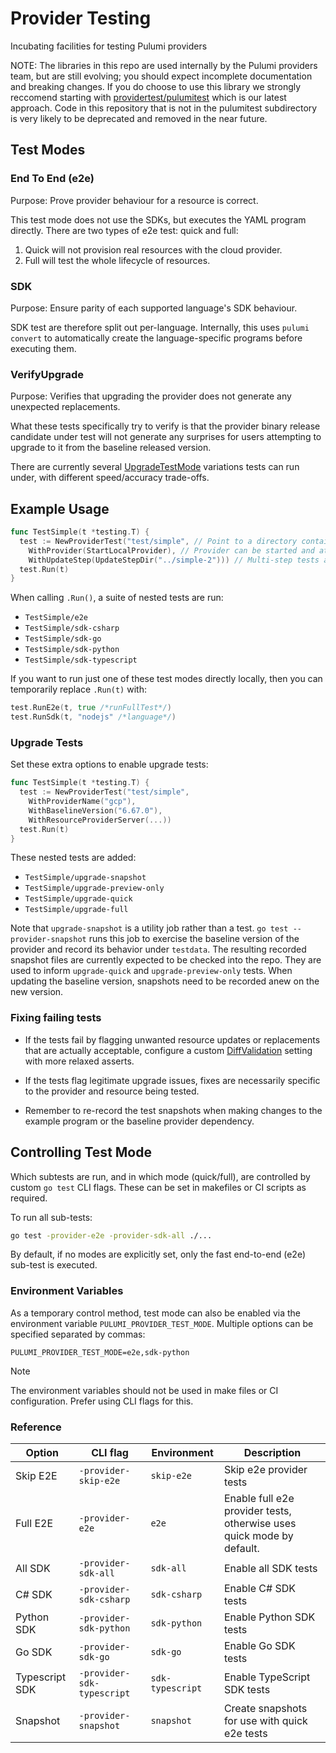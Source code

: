 # Provider Testing

Incubating facilities for testing Pulumi providers

NOTE: The libraries in this repo are used internally by the Pulumi providers team, but are still evolving; you should expect incomplete documentation and breaking changes. If you do choose to use this library we strongly reccomend starting with [providertest/pulumitest](https://github.com/pulumi/providertest/tree/main/pulumitest) which is our latest approach. Code in this repository that is not in the pulumitest subdirectory is very likely to be deprecated and removed in the near future. 

## Test Modes

### End To End (e2e)

Purpose: Prove provider behaviour for a resource is correct.

This test mode does not use the SDKs, but executes the YAML program directly. There are two types of e2e test: quick and full:

1. Quick will not provision real resources with the cloud provider.
2. Full will test the whole lifecycle of resources.

### SDK

Purpose: Ensure parity of each supported language's SDK behaviour.

SDK test are therefore split out per-language. Internally, this uses `pulumi convert` to automatically create the language-specific programs before executing them.

### VerifyUpgrade

Purpose: Verifies that upgrading the provider does not generate any unexpected replacements.

What these tests specifically try to verify is that the provider binary release candidate under test
will not generate any surprises for users attempting to upgrade to it from the baseline released
version.

There are currently several
[UpgradeTestMode](https://github.com/search?q=repo%3Apulumi%2Fprovidertest+type+UpgradeTestMode&type=code)
variations tests can run under, with different speed/accuracy trade-offs.


## Example Usage

```go
func TestSimple(t *testing.T) {
  test := NewProviderTest("test/simple", // Point to a directory containing a Pulumi YAML program
    WithProvider(StartLocalProvider), // Provider can be started and attached in-process
    WithUpdateStep(UpdateStepDir("../simple-2"))) // Multi-step tests are supported
  test.Run(t)
}
```

When calling `.Run()`, a suite of nested tests are run:

- `TestSimple/e2e`
- `TestSimple/sdk-csharp`
- `TestSimple/sdk-go`
- `TestSimple/sdk-python`
- `TestSimple/sdk-typescript`

If you want to run just one of these test modes directly locally, then you can temporarily replace `.Run(t)` with:

```go
test.RunE2e(t, true /*runFullTest*/)
test.RunSdk(t, "nodejs" /*language*/)
```

### Upgrade Tests

Set these extra options to enable upgrade tests:

```go
func TestSimple(t *testing.T) {
  test := NewProviderTest("test/simple",
    WithProviderName("gcp"),
    WithBaselineVersion("6.67.0"),
    WithResourceProviderServer(...))
  test.Run(t)
}
```

These nested tests are added:

- `TestSimple/upgrade-snapshot`
- `TestSimple/upgrade-preview-only`
- `TestSimple/upgrade-quick`
- `TestSimple/upgrade-full`

Note that `upgrade-snapshot` is a utility job rather than a test. `go test --provider-snapshot` runs
this job to exercise the baseline version of the provider and record its behavior under `testdata`.
The resulting recorded snapshot files are currently expected to be checked into the repo. They are
used to inform `upgrade-quick` and `upgrade-preview-only` tests. When updating the baseline version,
snapshots need to be recorded anew on the new version.

### Fixing failing tests
- If the tests fail by flagging unwanted resource updates or replacements that are actually
  acceptable, configure a custom
  [DiffValidation](https://github.com/pulumi/providertest/blob/5f23c3ec7cee882392ea356a54c0f74f56b0f7d5/upgrade.go#L241)
  setting with more relaxed asserts.

- If the tests flag legitimate upgrade issues, fixes are necessarily specific to the provider and resource being tested. 

- Remember to re-record the test snapshots when making changes to the example program or the
  baseline provider dependency.

## Controlling Test Mode

Which subtests are run, and in which mode (quick/full), are controlled by custom `go test` CLI flags. These can be set in makefiles or CI scripts as required.

To run all sub-tests:

```bash
go test -provider-e2e -provider-sdk-all ./...
```

By default, if no modes are explicitly set, only the fast end-to-end (e2e) sub-test is executed.

### Environment Variables

As a temporary control method, test mode can also be enabled via the environment variable `PULUMI_PROVIDER_TEST_MODE`. Multiple options can be specified separated by commas:

```env
PULUMI_PROVIDER_TEST_MODE=e2e,sdk-python
```

> [!NOTE]
> The environment variables should not be used in make files or CI configuration. Prefer using CLI flags for this.

### Reference

| Option         | CLI flag                   | Environment      | Description                                                           |
|----------------|----------------------------|------------------|-----------------------------------------------------------------------|
| Skip E2E       | `-provider-skip-e2e`       | `skip-e2e`       | Skip e2e provider tests                                               |
| Full E2E       | `-provider-e2e`            | `e2e`            | Enable full e2e provider tests, otherwise uses quick mode by default. |
| All SDK        | `-provider-sdk-all`        | `sdk-all`        | Enable all SDK tests                                                  |
| C# SDK         | `-provider-sdk-csharp`     | `sdk-csharp`     | Enable C# SDK tests                                                   |
| Python SDK     | `-provider-sdk-python`     | `sdk-python`     | Enable Python SDK tests                                               |
| Go SDK         | `-provider-sdk-go`         | `sdk-go`         | Enable Go SDK tests                                                   |
| Typescript SDK | `-provider-sdk-typescript` | `sdk-typescript` | Enable TypeScript SDK tests                                           |
| Snapshot       | `-provider-snapshot`       | `snapshot`       | Create snapshots for use with quick e2e tests                         |
